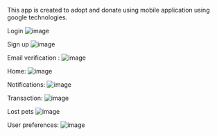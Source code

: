 This app is created to adopt and donate using mobile application using google technologies.

Login
![image](https://github.com/WenDEVLIFE/Pet-Adoption-App/assets/117834496/bb8fa889-7cde-4363-b273-175a2a85b954)


Sign up
![image](https://github.com/WenDEVLIFE/Pet-Adoption-App/assets/117834496/01e7e829-f00f-4f60-a341-ee90b054c137)

Email verification :
![image](https://github.com/WenDEVLIFE/Pet-Adoption-App/assets/117834496/389b784e-1ec4-4f70-9390-94edcf46cec0)

Home:
![image](https://github.com/WenDEVLIFE/Pet-Adoption-App/assets/117834496/6eb4fa13-d176-4640-af2b-b4ea6adb180f)

Notifications:
![image](https://github.com/WenDEVLIFE/Pet-Adoption-App/assets/117834496/46b8b29c-4922-4cb3-85d3-0e8996d7a3e0)

Transaction:
![image](https://github.com/WenDEVLIFE/Pet-Adoption-App/assets/117834496/1249a073-925d-47b7-95c8-bb3b0fe26fb0)

Lost pets
![image](https://github.com/WenDEVLIFE/Pet-Adoption-App/assets/117834496/83091f07-0046-4fd6-a662-e93425c6b32d)


User preferences:
![image](https://github.com/WenDEVLIFE/Pet-Adoption-App/assets/117834496/e957c2cf-206b-4bdd-aa88-1e547c3f1d1e)

